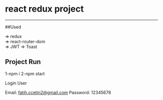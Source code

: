 # react redux project
<hr>
##Used

=> redux  <br>
=> react-router-dom <br>
=> JWT
=> Toast

 ## Project Run

 1-npm i
 2-npm start

Login User

Email:  fatih.ccetin2@gmail.com
Password: 12345678